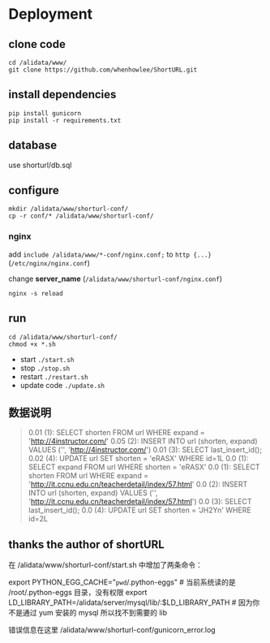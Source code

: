 # Deployment

## clone code

    cd /alidata/www/
    git clone https://github.com/whenhowlee/ShortURL.git

## install dependencies

    pip install gunicorn
    pip install -r requirements.txt

## database

use shorturl/db.sql

## configure

    mkdir /alidata/www/shorturl-conf/
    cp -r conf/* /alidata/www/shorturl-conf/

### nginx

add `include /alidata/www/*-conf/nginx.conf;` to `http {...}` (`/etc/nginx/nginx.conf`)

change **server_name** (`/alidata/www/shorturl-conf/nginx.conf`)

    nginx -s reload

## run

    cd /alidata/www/shorturl-conf/
    chmod +x *.sh
* start
  `./start.sh`
* stop
  `./stop.sh`
* restart
  `./restart.sh`
* update code
  `./update.sh`

## 数据说明
>0.01 (1): SELECT shorten FROM url WHERE expand = 'http://4instructor.com/'
0.05 (2): INSERT INTO url (shorten, expand) VALUES ('', 'http://4instructor.com/')
0.01 (3): SELECT last_insert_id();
0.02 (4): UPDATE url SET shorten = 'eRASX' WHERE id=1L
0.0 (1): SELECT expand FROM url WHERE shorten = 'eRASX'
0.0 (1): SELECT shorten FROM url WHERE expand = 'http://it.ccnu.edu.cn/teacherdetail/index/57.html'
0.0 (2): INSERT INTO url (shorten, expand) VALUES ('', 'http://it.ccnu.edu.cn/teacherdetail/index/57.html')
0.0 (3): SELECT last_insert_id();
0.0 (4): UPDATE url SET shorten = 'JH2Yn' WHERE id=2L

## thanks the author of shortURL 
在 /alidata/www/shorturl-conf/start.sh 中增加了两条命令：

export PYTHON_EGG_CACHE="`pwd`/.python-eggs"        # 当前系统读的是 /root/.python-eggs 目录，没有权限
export LD_LIBRARY_PATH=/alidata/server/mysql/lib/:$LD_LIBRARY_PATH   # 因为你不是通过 yum 安装的 mysql 所以找不到需要的 lib

错误信息在这里 /alidata/www/shorturl-conf/gunicorn_error.log
